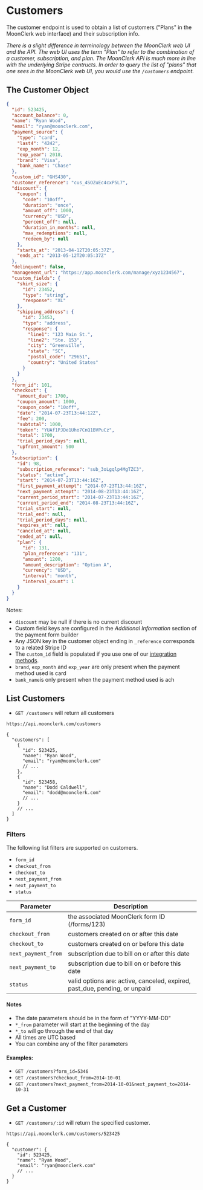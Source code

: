 # Customers

The customer endpoint is used to obtain a list of customers ("Plans" in the MoonClerk web interface) and their subscription info.

_There is a slight difference in terminology between the MoonClerk web UI and the API. The web UI uses the term "Plan" to refer to the combination of a customer, subscription, and plan. The MoonClerk API is much more in line with the underlying Stripe contructs. In order to query the list of "plans" that one sees in the MoonClerk web UI, you would use the `/customers` endpoint._

## The Customer Object

```json
{
  "id": 523425,
  "account_balance": 0,
  "name": "Ryan Wood",
  "email": "ryan@moonclerk.com",
  "payment_source": {
    "type": "card",
    "last4": "4242",
    "exp_month": 12,
    "exp_year": 2018,
    "brand": "Visa",
    "bank_name": "Chase"
  },
  "custom_id": "GHS430",
  "customer_reference": "cus_4SOZuEc4cxP5L7",
  "discount": {
    "coupon": {
      "code": "10off",
      "duration": "once",
      "amount_off": 1000,
      "currency": "USD",
      "percent_off": null,
      "duration_in_months": null,
      "max_redemptions": null,
      "redeem_by": null
    },
    "starts_at": "2013-04-12T20:05:37Z",
    "ends_at": "2013-05-12T20:05:37Z"
  },
  "delinquent": false,
  "management_url": "https://app.moonclerk.com/manage/xyz1234567",
  "custom_fields": {
    "shirt_size": {
      "id": 23452,
      "type": "string",
      "response": "XL"
    },
    "shipping_address": {
      "id": 23453,
      "type": "address",
      "response": {
        "line1": "123 Main St.",
        "line2": "Ste. 153",
        "city": "Greenville",
        "state": "SC",
        "postal_code": "29651",
        "country": "United States"
      }
    }
  },
  "form_id": 101,
  "checkout": {
    "amount_due": 1700,
    "coupon_amount": 1000,
    "coupon_code": "10off",
    "date": "2014-07-23T13:44:12Z",
    "fee": 200,
    "subtotal": 1000,
    "token": "YUAf1PJDe1Uho7CnQ1BVPuCz",
    "total": 1700,
    "trial_period_days": null,
    "upfront_amount": 500
  },
  "subscription": {
    "id": 98,
    "subscription_reference": "sub_3oLgqlp4MgTZC3",
    "status": "active",
    "start": "2014-07-23T13:44:16Z",
    "first_payment_attempt": "2014-07-23T13:44:16Z",
    "next_payment_attempt": "2014-08-23T13:44:16Z",
    "current_period_start": "2014-07-23T13:44:16Z",
    "current_period_end": "2014-08-23T13:44:16Z",
    "trial_start": null,
    "trial_end": null,
    "trial_period_days": null,
    "expires_at": null,
    "canceled_at": null,
    "ended_at": null,
    "plan": {
      "id": 131,
      "plan_reference": "131",
      "amount": 1200,
      "amount_description": "Option A",
      "currency": "USD",
      "interval": "month",
      "interval_count": 1
    }
  }
}
```

Notes:

- `discount` may be null if there is no current discount
- Custom field keys are configured in the _Additional Information_ section of the payment form builder
- Any JSON key in the customer object ending in `_reference` corresponds to a related Stripe ID
- The `custom_id` field is populated if you use one of our [integration methods](https://github.com/moonclerk/developer/blob/master/integration.md).
- `brand`, `exp_month` and `exp_year` are only present when the payment method used is card
- `bank_name`is only present when the payment method used is ach

## List Customers

- `GET /customers` will return all customers

`https://api.moonclerk.com/customers`

```jsonc
{
  "customers": [
    {
      "id": 523425,
      "name": "Ryan Wood",
      "email": "ryan@moonclerk.com"
      // ...
    },
    {
      "id": 523458,
      "name": "Dodd Caldwell",
      "email": "dodd@moonclerk.com"
      // ...
    }
    // ...
  ]
}
```

### Filters

The following list filters are supported on customers.

- `form_id`
- `checkout_from`
- `checkout_to`
- `next_payment_from`
- `next_payment_to`
- `status`

| Parameter           | Description                                                                |
| ------------------- | -------------------------------------------------------------------------- |
| `form_id`           | the associated MoonClerk form ID (/forms/123)                              |
| `checkout_from`     | customers created on or after this date                                    |
| `checkout_to`       | customers created on or before this date                                   |
| `next_payment_from` | subscription due to bill on or after this date                             |
| `next_payment_to`   | subscription due to bill on or before this date                            |
| `status`            | valid options are: active, canceled, expired, past_due, pending, or unpaid |

#### Notes

- The date parameters should be in the form of "YYYY-MM-DD"
- `*_from` parameter will start at the beginning of the day
- `*_to` will go through the end of that day
- All times are UTC based
- You can combine any of the filter parameters

#### Examples:

- `GET /customers?form_id=5346`
- `GET /customers?checkout_from=2014-10-01`
- `GET /customers?next_payment_from=2014-10-01&next_payment_to=2014-10-31`

## Get a Customer

- `GET /customers/:id` will return the specified customer.

`https://api.moonclerk.com/customers/523425`

```jsonc
{
  "customer": {
    "id": 523425,
    "name": "Ryan Wood",
    "email": "ryan@moonclerk.com"
    // ...
  }
}
```
